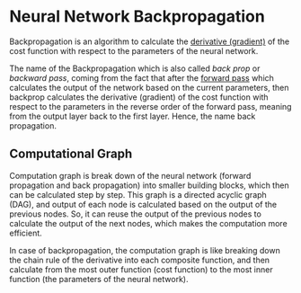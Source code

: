 # Neural Network Backpropagation
Backpropagation is an algorithm to calculate the [derivative (gradient)](../math/derivatives.md) of the cost function with respect to the parameters of the neural network.

The name of the Backpropagation which is also called _back prop_ or _backward pass_, coming from the fact that after the [forward pass](neural_networks_inference.md) which calculates the output of the network based on the current parameters, then backprop calculates the derivative (gradient) of the cost function with respect to the parameters in the reverse order of the forward pass, meaning from the output layer back to the first layer. Hence, the name back propagation.


## Computational Graph
Computation graph is break down of the neural network (forward propagation and back propagation) into smaller building blocks, which then can be calculated step by step. This graph is a directed acyclic graph (DAG), and output of each node is calculated based on the output of the previous nodes. So, it can reuse the output of the previous nodes to calculate the output of the next nodes, which makes the computation more efficient.

In case of backpropagation, the computation graph is like breaking down the chain rule of the derivative into each composite function, and then calculate from the most outer function (cost function) to the most inner function (the parameters of the neural network).

